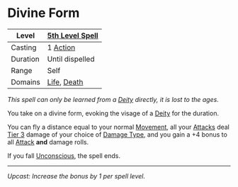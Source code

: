 # Divine Form

| Level    | [5th Level Spell](5th%20Level%20Spells.md)                                     |
| -------- | ------------------------------------------------------------------------------ |
| Casting  | 1 [Action](../../../../Game%20Procedures/Core%20Procedures/Action.md)          |
| Duration | Until dispelled                                                                |
| Range    | Self                                                                           |
| Domains  | [Life](../../Spell%20Domains/Life.md), [Death](../../Spell%20Domains/Death.md) |

*This spell can only be learned from a [Deity](../../../Deities.md) directly, it is lost to the ages.*

You take on a divine form, evoking the visage of a [Deity](../../../Deities.md) for the duration.

You can fly a distance equal to your normal [Movement](../../../../Game%20Procedures/Combat/Movement.md), all your [Attacks](../../../../Game%20Procedures/Combat/Attack.md) deal [Tier 3](../../../../Game%20Procedures/Combat/Damage/Damage%20Tiers/Tier%203.md) damage of your choice of [Damage Type](../../../../Game%20Procedures/Combat/Damage/Damage%20Types/{Damage%20Types}.md), and you gain a +4 bonus to all [Attack](../../../../Game%20Procedures/Combat/Attack.md) **and** damage rolls.

If you fall [Unconscious](../../../../Game%20Procedures/Conditions/Unconscious.md), the spell ends.

---
*Upcast: Increase the bonus by 1 per spell level.*
